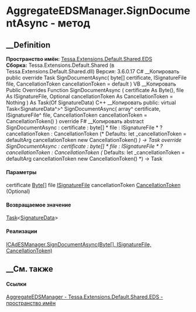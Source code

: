 # AggregateEDSManager.SignDocumentAsync - метод
##  __Definition
 **Пространство имён:**
[Tessa.Extensions.Default.Shared.EDS](N_Tessa_Extensions_Default_Shared_EDS.htm)  
 **Сборка:** Tessa.Extensions.Default.Shared (в
Tessa.Extensions.Default.Shared.dll) Версия: 3.6.0.17
C# __Копировать
     public override Task<SignatureData> SignDocumentAsync(
    	byte[] certificate,
    	ISignatureFile file,
    	CancellationToken cancellationToken = default
    )
VB __Копировать
     Public Overrides Function SignDocumentAsync ( 
    	certificate As Byte(),
    	file As ISignatureFile,
    	Optional cancellationToken As CancellationToken = Nothing
    ) As Task(Of SignatureData)
C++ __Копировать
     public:
    virtual Task<SignatureData^>^ SignDocumentAsync(
    	array<unsigned char>^ certificate, 
    	ISignatureFile^ file, 
    	CancellationToken cancellationToken = CancellationToken()
    ) override
F# __Копировать
     abstract SignDocumentAsync : 
            certificate : byte[] * 
            file : ISignatureFile * 
            ?cancellationToken : CancellationToken 
    (* Defaults:
            let _cancellationToken = defaultArg cancellationToken new CancellationToken()
    *)
    -> Task<SignatureData> 
    override SignDocumentAsync : 
            certificate : byte[] * 
            file : ISignatureFile * 
            ?cancellationToken : CancellationToken 
    (* Defaults:
            let _cancellationToken = defaultArg cancellationToken new CancellationToken()
    *)
    -> Task<SignatureData> 
#### Параметры
certificate [Byte](https://learn.microsoft.com/dotnet/api/system.byte)[]
file [ISignatureFile](T_Tessa_Platform_EDS_ISignatureFile.htm)
cancellationToken
[CancellationToken](https://learn.microsoft.com/dotnet/api/system.threading.cancellationtoken)
(Optional)
#### Возвращаемое значение
[Task](https://learn.microsoft.com/dotnet/api/system.threading.tasks.task-1)<[SignatureData](T_Tessa_Platform_EDS_SignatureData.htm)>
#### Реализации
[ICAdESManager.SignDocumentAsync(Byte[], ISignatureFile,
CancellationToken)](M_Tessa_Platform_EDS_ICAdESManager_SignDocumentAsync.htm)  
##  __См. также
#### Ссылки
[AggregateEDSManager -
](T_Tessa_Extensions_Default_Shared_EDS_AggregateEDSManager.htm)
[Tessa.Extensions.Default.Shared.EDS - пространство
имён](N_Tessa_Extensions_Default_Shared_EDS.htm)
